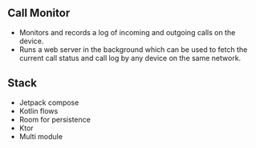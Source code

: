 ## Call Monitor
- Monitors and records a log of incoming and outgoing calls on the device.
- Runs a web server in the background which can be used to fetch the current call status and call log by any device on the same network.

## Stack
- Jetpack compose
- Kotlin flows
- Room for persistence
- Ktor
- Multi module
